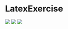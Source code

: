 # LatexExercise

<img src="https://latex.codecogs.com/svg.latex?basic-cust-accts\leftarrow\Pi_{(name,customer.sin,account-number)}(\sigma_{customer.sin=account.sin}(customer\timesaccount))"/>

<img src="https://latex.codecogs.com/svg.latex?someDatabase\leftarrow\Pi_{(a,b,c)}(\sigma_{a\times_{b}a.a=b.y})"/>



<img src="y=5"/>
